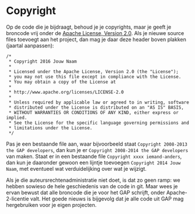 Copyright
=========

Op de code die je bijdraagt, behoud je je copyrights, maar je geeft je
broncode vrij onder de [Apache License, Version
2.0](http://www.apache.org/licenses/LICENSE-2.0).
Als je nieuwe source files toevoegt aan het project, dan mag je daar
deze header boven plakken (jaartal aanpassen):

```
/*
 * Copyright 2016 Jouw Naam
 *
 * Licensed under the Apache License, Version 2.0 (the "License");
 * you may not use this file except in compliance with the License.
 * You may obtain a copy of the License at
 *
 * http://www.apache.org/licenses/LICENSE-2.0
 *
 * Unless required by applicable law or agreed to in writing, software
 * distributed under the License is distributed on an "AS IS" BASIS,
 * WITHOUT WARRANTIES OR CONDITIONS OF ANY KIND, either express or implied.
 * See the License for the specific language governing permissions and
 * limitations under the License.
 */
```

Pas je een bestaande file aan, waar bijvoorbeeld staat
`Copyright 2008-2013 the GAP developers`, dan kun je er
`Copyright 2008-2014 the GAP developers` van maken. Staat er in een
bestaande file `Copyright xxxx iemand-anders`, dan kun je daaronder
gewoon een lijntje toevoegen `Copyright 2014 Jouw Naam`, met eventueel
wat verduidelijking over wat je wijzigt.

Als je die auteursrechtenadministratie niet doet, is dat zo geen ramp:
we hebben sowieso de hele geschiedenis van de code in git. Maar wees je
ervan bewust dat alle broncode die je voor het GAP schrijft, onder
Apache-2-licentie valt. Het goede nieuws is bijgevolg dat je alle code
uit GAP mag hergebruiken voor je eigen projecten.
